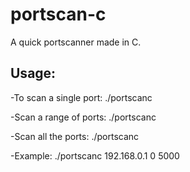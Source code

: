 # portscan-c
A quick portscanner made in C.

## Usage:
 -To scan a single port:
  ./portscanc <ip> <port> 

 -Scan a range of ports:
  ./portscanc <ip> <StartPort> <EndPort>

 -Scan all the ports:
  ./portscanc <ip>

 -Example: 
  ./portscanc 192.168.0.1 0 5000

